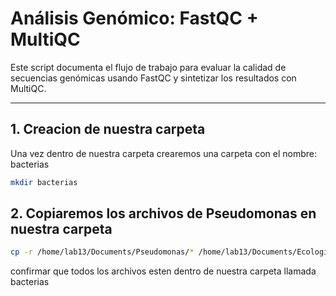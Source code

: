 # Análisis Genómico: FastQC + MultiQC

Este script documenta el flujo de trabajo para evaluar la calidad de secuencias genómicas usando FastQC y sintetizar los resultados con MultiQC. 

---

## 1. Creacion de nuestra carpeta 
Una vez dentro de nuestra carpeta crearemos una carpeta con el nombre: bacterias 
```bash
mkdir bacterias
```

## 2. Copiaremos los archivos de Pseudomonas en nuestra carpeta 
```bash
cp -r /home/lab13/Documents/Pseudomonas/* /home/lab13/Documents/Ecologia_AnalisisGenomico/TorresAna/bacterias/
```
confirmar que todos los archivos esten dentro de nuestra carpeta llamada bacterias

## 



